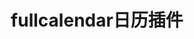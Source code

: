 ---
title: 'fullcalendar日历插件'
description: '学习笔记'
time: '2020-10-27'
prev: ''
next: ''
imgPIc: '../assets/img/fullcalendar.png'
---